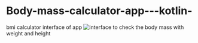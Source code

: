 # Body-mass-calculator-app---kotlin-
bmi calculator
interface of app
![interface](https://github.com/rak1819/Body-mass-calculator-app---kotlin-/assets/136351170/dee759cb-e674-4165-b56e-cf46e916e72b)
to check the body mass with weight and height



